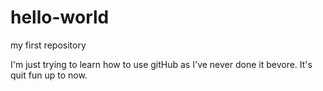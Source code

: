 # hello-world
my first repository

I'm just trying to learn how to use gitHub as I've never done it bevore. It's quit fun up to now. 
